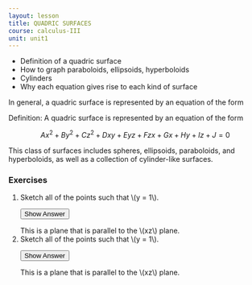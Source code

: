 ```yaml
---
layout: lesson
title: QUADRIC SURFACES
course: calculus-III
unit: unit1
---
```



- Definition of a quadric surface
- How to graph paraboloids, ellipsoids, hyperboloids
- Cylinders
- Why each equation gives rise to each kind of surface

In general, a quadric surface is represented by an equation of the form
<div class="definition">
Definition: A quadric surface is represented by an equation of the form 

$$Ax^2 + By^2 + Cz^2 + Dxy + Eyz + Fzx + Gx + Hy + Iz + J = 0$$
</div>

This class of surfaces includes spheres, ellipsoids, paraboloids, and hyperboloids, as well as a collection of cylinder-like surfaces. 




### Exercises

<ol>
<li> <div> Sketch all of the points such that \(y = 1\). </div>

<button onclick="myFunction('answer2')" class="answerButton">Show Answer</button>
<div  id="answer2" class="answer">
This is a plane that is parallel to the \(xz\) plane. 
</div> </li>
<li> <div> Sketch all of the points such that \(y = 1\). </div>

<button onclick="myFunction('answer2')" class="answerButton">Show Answer</button>
<div  id="answer2" class="answer">
This is a plane that is parallel to the \(xz\) plane. 
</div> </li>
</ol>
